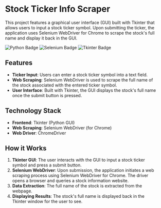 # **Stock Ticker Info Scraper**

This project features a graphical user interface (GUI) built with Tkinter that allows users to input a stock ticker symbol. Upon submitting the ticker, the application uses Selenium WebDriver for Chrome to scrape the stock's full name and display it back in the GUI.

![Python Badge](https://img.shields.io/badge/Python-3776AB?style=for-the-badge&logo=python&logoColor=white)
![Selenium Badge](https://img.shields.io/badge/Selenium-43B02A?style=for-the-badge&logo=selenium&logoColor=white)
![Tkinter Badge](https://img.shields.io/badge/Tkinter-008080?style=for-the-badge&logo=python&logoColor=white)

## Features

- **Ticker Input**: Users can enter a stock ticker symbol into a text field.
- **Web Scraping**: Selenium WebDriver is used to scrape the full name of the stock associated with the entered ticker symbol.
- **User Interface**: Built with Tkinter, the GUI displays the stock's full name once the submit button is pressed.

## Technology Stack

- **Frontend**: Tkinter (Python GUI)
- **Web Scraping**: Selenium WebDriver (for Chrome)
- **Web Driver**: ChromeDriver

## How it Works

1. **Tkinter GUI**: The user interacts with the GUI to input a stock ticker symbol and press a submit button.
2. **Selenium WebDriver**: Upon submission, the application initiates a web scraping process using Selenium WebDriver for Chrome. The driver opens a browser and queries a stock information website.
3. **Data Extraction**: The full name of the stock is extracted from the webpage.
4. **Displaying Results**: The stock's full name is displayed back in the Tkinter window for the user to see.

